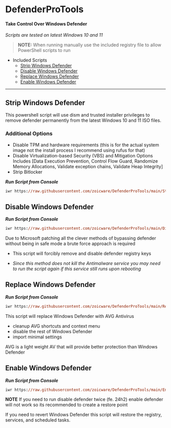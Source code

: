 # DefenderProTools
#### Take Control Over Windows Defender

*Scripts are tested on latest Windows 10 and 11*

> **NOTE:** When running manually use the included registry file to allow PowerShell scripts to run

- Included Scripts
  - [Strip Windows Defender](#strip-windows-defender)
  - [Disable Windows Defender](#disable-windows-defender)
  - [Replace Windows Defender](#replace-windows-defender)
  - [Enable Windows Defender](#enable-windows-defender)

---

## Strip Windows Defender

This powershell script will use dism and trusted installer privileges to remove defender permanently from the latest Windows 10 and 11 ISO files.

### Additional Options

- Disable TPM and hardware requirements (this is for the actual system image not the install process I recommend using rufus for that)
- Disable Virtualization-based Security (VBS) and Mitigation Options Includes [Data Execution Prevention, Control Flow Guard, Randomize Memory Allocations, Validate exception chains, Validate Heap Integrity]
- Strip Bitlocker


***Run Script from Console***
````ps
iwr https://raw.githubusercontent.com/zoicware/DefenderProTools/main/StripDefenderV3.ps1 | iex
````



## Disable Windows Defender

***Run Script from Console***
````ps
iwr https://raw.githubusercontent.com/zoicware/DefenderProTools/main/DisableDefender.ps1 | iex
````

Due to Microsoft patching all the clever methods of bypassing defender without being in safe mode a brute force approach is required 
- This script will forcibly remove and disable defender registry keys
  
- *Since this method does not kill the Antimalware service you may need to run the script again if this service still runs upon rebooting*



## Replace Windows Defender

***Run Script from Console***
````ps
iwr https://raw.githubusercontent.com/zoicware/DefenderProTools/main/ReplaceDefender.ps1 | iex
````

This script will replace Windows Defender with AVG Antivirus
  - cleanup AVG shortcuts and context menu
  - disable the rest of Windows Defender
  - import minimal settings

AVG is a light weight AV that will provide better protection than Windows Defender

## Enable Windows Defender

***Run Script from Console***
````ps
iwr https://raw.githubusercontent.com/zoicware/DefenderProTools/main/EnableDefender.ps1 | iex
````

**NOTE** If you need to run disable defender twice (fe. 24h2) enable defender will not work so its recommended to create a restore point

If you need to revert Windows Defender this script will restore the registry, services, and scheduled tasks.
